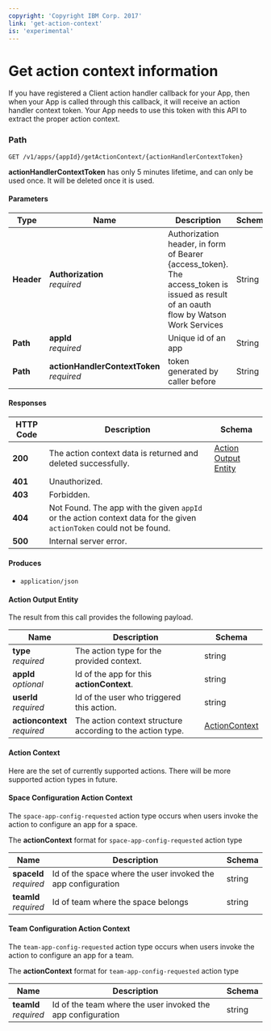 ```yaml
---
copyright: 'Copyright IBM Corp. 2017'
link: 'get-action-context'
is: 'experimental'
---
```



# Get action context information 

If you have registered a Client action handler callback for your App, then when your App is called through this callback, 
it will receive an action handler context token. Your App needs to use this token with this API to extract the proper 
action context.

### Path
```
GET /v1/apps/{appId}/getActionContext/{actionHandlerContextToken}
```
**actionHandlerContextToken** has only 5 minutes lifetime, and can only be used once. It will be deleted once it is used. 

#### Parameters

|Type|Name|Description|Schema|
|---|---|---|---|
|**Header**|**Authorization** <br>_required_ |Authorization header, in form of Bearer {access_token}. The access_token is issued as result of an oauth flow by Watson Work Services|String|
|**Path**|**appId** <br>_required_ |Unique id of an app|String|
|**Path**|**actionHandlerContextToken** <br>_required_|token generated by caller before|String|

#### Responses

|HTTP Code|Description|Schema|
|---|---|---|
|**200**|The action context data is returned and deleted successfully.|[Action Output Entity](#action-output-entity)|
|**401**|Unauthorized.||
|**403**|Forbidden.||
|**404**|Not Found. The app with the given `appId` or the action context data for the given `actionToken` could not be found.||
|**500**|Internal server error.||

#### Produces

* `application/json`

<a name="action-output-entity"></a>

#### Action Output Entity

The result from this call provides the following payload.

|Name|Description|Schema|
|---|---|---|
|**type**  <br>*required*|The action type for the provided context.|string|
|**appId**  <br>*optional*|Id of the app for this **actionContext**.|string|
|**userId**  <br>*required*|Id of the user who triggered this action.|string|
|**actioncontext**  <br>*required*|The action context structure according to the action type.|[ActionContext](#actioncontext)|


<a name="actioncontext"></a>

#### Action Context

Here are the set of currently supported actions. There will be more supported action types in future.

#### Space Configuration Action Context

The `space-app-config-requested` action type occurs when users invoke the action to configure an app for a space. 

The **actionContext** format for `space-app-config-requested` action type

|Name|Description|Schema|
|---|---|---|
|**spaceId** <br>*required*|Id of the space where the user invoked the app configuration |string|
|**teamId** <br>*required*|Id of team where the space belongs|string|

#### Team Configuration Action Context


The `team-app-config-requested` action type occurs when users invoke the action to configure an app for a team. 

The **actionContext** format for `team-app-config-requested` action type

|Name|Description|Schema|
|---|---|---|
|**teamId** <br>*required*|Id of the team where the user invoked the app configuration |string|




